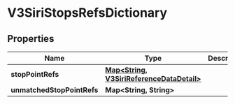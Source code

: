 # V3SiriStopsRefsDictionary

## Properties
Name | Type | Description | Notes
------------ | ------------- | ------------- | -------------
**stopPointRefs** | [**Map&lt;String, V3SiriReferenceDataDetail&gt;**](V3SiriReferenceDataDetail.md) |  |  [optional]
**unmatchedStopPointRefs** | **Map&lt;String, String&gt;** |  |  [optional]
